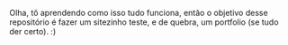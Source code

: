 Olha, tô aprendendo como isso tudo funciona, então o objetivo desse repositório é fazer um sitezinho teste, e de quebra, um portfolio (se tudo der certo). :)
